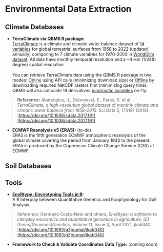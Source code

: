 # Environmental Data Extraction
## Climate Databases
* __TerraClimate via QBMS R package:__ <br/>
[TerraClimate](https://www.climatologylab.org/terraclimate.html) is a climate and climatic water balance dataset of [14 variables](https://www.climatologylab.org/terraclimate-variables.html) for global terrestrial surfaces from 1958 to 2022 (updated annually) comparing to 7 climate variables for 1970-2000 in [WorldClim dataset](https://www.worldclim.org/data/worldclim21.html). All data have monthly temporal resolution and a ~4-km (1/24th degree) spatial resolution.<br/><br/>
You can retrieve TerraClimate data using the QBMS R package in two modes: [Online](https://icarda-git.github.io/QBMS/articles/terraclimate_example.html) using API calls (minimizing download size) or [Offline](qbms_offline_terraclimate.R) by downloading required NetCDF rasters first (minimizing query time). QBMS will also calculate 19 derivatives [bioclimatic variables](https://www.worldclim.org/data/bioclim.html) on-fly.

>__Reference:__ Abatzoglou, J., Dobrowski, S., Parks, S. et al. _TerraClimate, a high-resolution global dataset of monthly climate and climatic water balance from 1958–2015_. Sci Data 5, 170191 (2018). [https://doi.org/10.1038/sdata.2017.191](https://doi.org/10.1038/sdata.2017.191)

* __ECMWF Reanalysis v5 (ERA5):__ (to-do)<br/>
ERA5 is the fifth generation ECMWF atmospheric reanalysis of the global climate covering the period from January 1940 to the present. ERA5 is produced by the Copernicus Climate Change Service (C3S) at ECMWF.

## Soil Databases

## Tools
* __[EnvRtype: Envirotyping Tools in R](https://github.com/allogamous/EnvRtype):__ <br/>
A R Interplay between Quantitative Genetics and Ecophysiology for GxE Analysis.

> Reference: Germano Costa-Neto and others, _EnvRtype: a software to interplay enviromics and quantitative genomics in agriculture, G3 Genes|Genomes|Genetics_, Volume 11, Issue 4, April 2021, jkab040, [https://doi.org/10.1093/g3journal/jkab040](https://doi.org/10.1093/g3journal/jkab040)

* __Framework to Check & Validate Coordinates Data Type:__ (coming soon)
